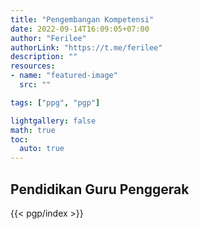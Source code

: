 ```yaml
---
title: "Pengembangan Kompetensi"
date: 2022-09-14T16:09:05+07:00
author: "Ferilee"
authorLink: "https://t.me/ferilee"
description: ""
resources:
- name: "featured-image"
  src: ""

tags: ["ppg", "pgp"]

lightgallery: false
math: true
toc:
  auto: true
---
```

## Pendidikan Guru Penggerak
{{< pgp/index >}}
